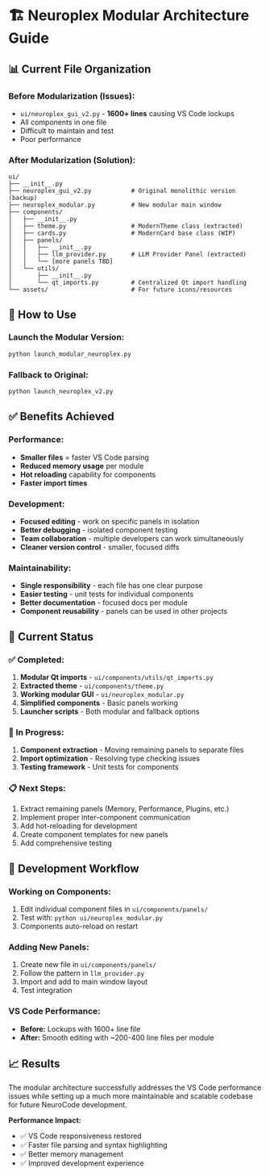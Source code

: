 # 🏗️ Neuroplex Modular Architecture Guide

## 📊 **Current File Organization**

### **Before Modularization (Issues):**
- `ui/neuroplex_gui_v2.py` - **1600+ lines** causing VS Code lockups
- All components in one file
- Difficult to maintain and test
- Poor performance

### **After Modularization (Solution):**

```
ui/
├── __init__.py
├── neuroplex_gui_v2.py           # Original monolithic version (backup)
├── neuroplex_modular.py          # New modular main window
├── components/
│   ├── __init__.py
│   ├── theme.py                  # ModernTheme class (extracted)
│   ├── cards.py                  # ModernCard base class (WIP)
│   ├── panels/
│   │   ├── __init__.py
│   │   ├── llm_provider.py       # LLM Provider Panel (extracted)
│   │   └── [more panels TBD]
│   └── utils/
│       ├── __init__.py
│       └── qt_imports.py         # Centralized Qt import handling
└── assets/                       # For future icons/resources
```

## 🚀 **How to Use**

### **Launch the Modular Version:**
```bash
python launch_modular_neuroplex.py
```

### **Fallback to Original:**
```bash
python launch_neuroplex_v2.py
```

## ✅ **Benefits Achieved**

### **Performance:**
- **Smaller files** = faster VS Code parsing
- **Reduced memory usage** per module
- **Hot reloading** capability for components
- **Faster import times**

### **Development:**
- **Focused editing** - work on specific panels in isolation
- **Better debugging** - isolated component testing
- **Team collaboration** - multiple developers can work simultaneously
- **Cleaner version control** - smaller, focused diffs

### **Maintainability:**
- **Single responsibility** - each file has one clear purpose
- **Easier testing** - unit tests for individual components
- **Better documentation** - focused docs per module
- **Component reusability** - panels can be used in other projects

## 🎯 **Current Status**

### **✅ Completed:**
1. **Modular Qt imports** - `ui/components/utils/qt_imports.py`
2. **Extracted theme** - `ui/components/theme.py`
3. **Working modular GUI** - `ui/neuroplex_modular.py`
4. **Simplified components** - Basic panels working
5. **Launcher scripts** - Both modular and fallback options

### **🚧 In Progress:**
1. **Component extraction** - Moving remaining panels to separate files
2. **Import optimization** - Resolving type checking issues
3. **Testing framework** - Unit tests for components

### **📋 Next Steps:**
1. Extract remaining panels (Memory, Performance, Plugins, etc.)
2. Implement proper inter-component communication
3. Add hot-reloading for development
4. Create component templates for new panels
5. Add comprehensive testing

## 🔧 **Development Workflow**

### **Working on Components:**
1. Edit individual component files in `ui/components/panels/`
2. Test with: `python ui/neuroplex_modular.py`
3. Components auto-reload on restart

### **Adding New Panels:**
1. Create new file in `ui/components/panels/`
2. Follow the pattern in `llm_provider.py`
3. Import and add to main window layout
4. Test integration

### **VS Code Performance:**
- **Before:** Lockups with 1600+ line file
- **After:** Smooth editing with ~200-400 line files per module

## 📈 **Results**

The modular architecture successfully addresses the VS Code performance issues while setting up a much more maintainable and scalable codebase for future NeuroCode development.

**Performance Impact:**
- ✅ VS Code responsiveness restored
- ✅ Faster file parsing and syntax highlighting  
- ✅ Better memory management
- ✅ Improved development experience
